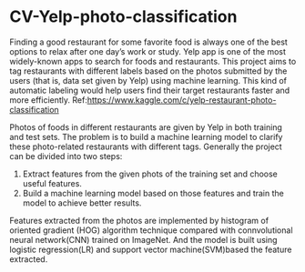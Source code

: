 # CV-Yelp-photo-classification

Finding a good restaurant for some favorite food is always one of the best options to relax after one day’s work or study. Yelp app is one of the most widely-known apps to search for foods and restaurants. This project aims to tag restaurants with different labels based on the photos submitted by the users (that is, data set given by Yelp) using machine learning. This kind of automatic labeling would help users find their target restaurants faster and more efficiently.
Ref:https://www.kaggle.com/c/yelp-restaurant-photo-classification 

Photos of foods in different restaurants are given by Yelp in both training and test sets. The problem is to build a machine learning model to clarify these photo-related restaurants with different tags.
Generally the project can be divided into two steps:
1. Extract features from the given phots of the training set and choose useful features.
2. Build a machine learning model based on those features and train the model to achieve better results.
 
Features extracted from the photos are implemented by histogram of oriented gradient (HOG) algorithm  technique compared with connvolutional neural network(CNN) trained on ImageNet.  And the model is built using logistic regression(LR) and support vector machine(SVM)based the feature extracted. 
